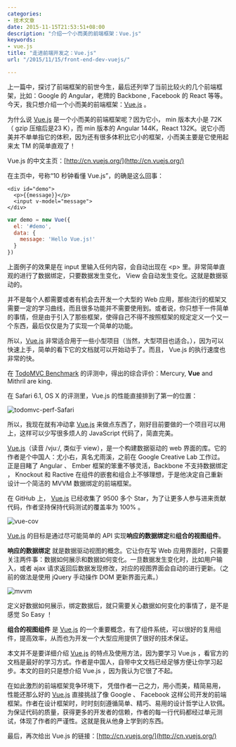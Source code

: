 ```yaml
---
categories:
- 技术文章
date: 2015-11-15T21:53:51+08:00
description: "介绍一个小而美的前端框架：Vue.js"
keywords:
- vue.js
title: "走进前端开发之：Vue.js"
url: "/2015/11/15/front-end-dev-vuejs/"

---
```


上一篇中，探讨了前端框架的前世今生，最后还列举了当前比较火的几个前端框架，比如：Google 的 Angular，老牌的 Backbone , Facebook 的 React 等等。今天，我只想介绍一个小而美的前端框架：[Vue.js] 。

<!--more-->

为什么说 [Vue.js] 是一个小而美的前端框架呢？因为它小， min 版本大小是 72K （ gzip 压缩后是23 K），而 min 版本的 Angular 144K，React 132K。说它小而美并不单单指它的体积，因为还有很多体积比它小的框架，小而美主要是它使用起来太 TM 的简单直观了！

Vue.js 的中文主页：[http://cn.vuejs.org/](http://cn.vuejs.org/)

在主页中，号称“10 秒钟看懂 Vue.js”，的确是这么回事：


```
<div id="demo">
  <p>{{message}}</p>
  <input v-model="message">
</div>
``` 

```javascript
var demo = new Vue({
  el: '#demo',
  data: {
    message: 'Hello Vue.js!'
  }
})
```

上面例子的效果是在 input 里输入任何内容，会自动出现在 \<p\> 里。非常简单直观的进行了数据绑定，只要数据发生变化， View 会自动发生变化。这就是数据驱动的。

并不是每个人都需要或者有机会去开发一个大型的 Web 应用，那些流行的框架又需要一定的学习曲线，而且很多功能并不需要使用到。或者说，你只想干一件简单的事情，但是由于引入了那些框架，使得自己不得不按照框架的规定定义一个又一个东西，最后仅仅是为了实现一个简单的功能。

所以，[Vue.js] 非常适合用于一些小型项目（当然，大型项目也适合。），因为可以快速上手，简单的看下它的文档就可以开始动手了。而且， Vue.js 的执行速度也非常的快。

在 [TodoMVC Benchmark](https://github.com/lhorie/todomvc-perf-comparison) 的评测中，得出的综合评价：Mercury, **Vue** and Mithril are king.

在 Safari 6.1, OS X 的评测里，Vue.js 的性能直接排到了第一的位置：

![todomvc-perf-Safari](http://7xlx3k.com1.z0.glb.clouddn.com/todomvc-pef-Safari.png)

所以，我现在就有冲动拿 [Vue.js] 来做点东西了，刚好目前要做的一个项目可以用上，这样可以少写很多烦人的 JavaScript 代码了，简直完美。

[Vue.js]（读音 /vjuː/, 类似于 view），是一个构建数据驱动的 web 界面的库。它的作者是个中国人：尤小右，真名尤雨溪，之前在 Google Creative Lab 工作过。正是目睹了 Angular 、 Ember 框架的笨重不够灵活，Backbone 不支持数据绑定 ， Knockout 和 Ractive 在组件的嵌套和组合上不够理想，于是他决定自己重新设计一个简洁的 MVVM 数据绑定的前端框架。

在 GitHub 上， [Vue.js] 已经收集了 9500 多个 Star，为了让更多人参与进来贡献代码，作者坚持保持代码测试的覆盖率为 100% 。

![vue-cov](http://7xlx3k.com1.z0.glb.clouddn.com/vue-cov.jpg)

[Vue.js] 的目标是通过尽可能简单的 API 实现**响应的数据绑定**和**组合的视图组件**。

**响应的数据绑定** 就是数据驱动视图的概念。它让你在写 Web 应用界面时，只需要关注两件事：数据如何展示和数据如何变化。一旦数据发生变化时，比如用户输入，或者 ajax 请求返回后数据发现修改，对应的视图界面会自动的进行更新。（之前的做法是使用 jQuery 手动操作 DOM 更新界面元素。）

![mvvm](http://7xlx3k.com1.z0.glb.clouddn.com/mvvm.jpg)

定义好数据如何展示，绑定数据后，就只需要关心数据如何变化的事情了，是不是感觉 So Easy ！

**组合的视图组件** 是 [Vue.js] 的一个重要概念，有了组件系统，可以很好的复用组件，提高效率，从而也为开发一个大型应用提供了很好的技术保证。

本文并不是要详细介绍 [Vue.js] 的特点及使用方法，因为要学习 Vue.js ，看官方的文档是最好的学习方式。作者是中国人，自带中文文档已经足够方便让你学习起步。本文的目的只是想介绍 Vue.js ，因为我认为它很了不起。

在如此激烈的前端框架竞争环境下， 凭借作者一己之力，用小而美，精简易用，性能还那么好的 [Vue.js] 直接挑战了像 Google 、 Facebook 这样公司开发的前端框架。作者在设计框架时，时时刻刻遵循简单、精巧、易用的设计哲学让人钦佩。为保证代码的质量，获得更多的开发者的信赖，作者的每一行代码都经过单元测试，体现了作者的严谨性。这就是我从他身上学到的东西。

最后，再次给出 Vue.js 的链接：[http://cn.vuejs.org/](http://cn.vuejs.org/)

[Vue.js]: http://cn.vuejs.org/ 